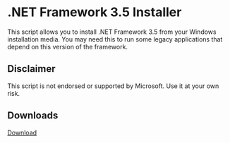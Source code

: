 # .NET Framework 3.5 Installer

This script allows you to install .NET Framework 3.5 from your Windows installation media. You may need this to run some legacy applications that depend on this version of the framework.

## Disclaimer

This script is not endorsed or supported by Microsoft. Use it at your own risk.

## Downloads

[Download](https://github.com/fluentmoheshwar/dotnet-3.5-installer/releases/latest)
